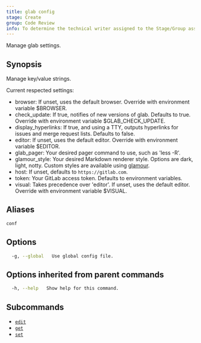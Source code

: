 ```yaml
---
title: glab config
stage: Create
group: Code Review
info: To determine the technical writer assigned to the Stage/Group associated with this page, see https://about.gitlab.com/handbook/product/ux/technical-writing/#assignments
---
```


<!--
This documentation is auto generated by a script.
Please do not edit this file directly. Run `make gen-docs` instead.
-->

Manage glab settings.

## Synopsis

Manage key/value strings.

Current respected settings:

- browser: If unset, uses the default browser. Override with environment variable $BROWSER.
- check_update: If true, notifies of new versions of glab. Defaults to true. Override with environment variable $GLAB_CHECK_UPDATE.
- display_hyperlinks: If true, and using a TTY, outputs hyperlinks for issues and merge request lists. Defaults to false.
- editor: If unset, uses the default editor. Override with environment variable $EDITOR.
- glab_pager: Your desired pager command to use, such as 'less -R'.
- glamour_style: Your desired Markdown renderer style. Options are dark, light, notty. Custom styles are available using [glamour](https://github.com/charmbracelet/glamour#styles).
- host: If unset, defaults to `https://gitlab.com`.
- token: Your GitLab access token. Defaults to environment variables.
- visual: Takes precedence over 'editor'. If unset, uses the default editor. Override with environment variable $VISUAL.

## Aliases

```bash title="terminal"
conf
```

## Options

```bash title="terminal"
  -g, --global   Use global config file.
```

## Options inherited from parent commands

```bash title="terminal"
  -h, --help   Show help for this command.
```

## Subcommands

- [`edit`](/docs/config/edit)
- [`get`](/docs/config/get)
- [`set`](/docs/config/set)
